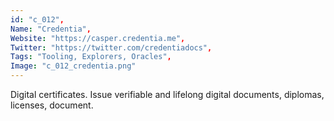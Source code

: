 ```yaml
--- 
id: "c_012", 
Name: "Credentia", 
Website: "https://casper.credentia.me", 
Twitter: "https://twitter.com/credentiadocs", 
Tags: "Tooling, Explorers, Oracles", 
Image: "c_012_credentia.png" 
--- 
```

<!--lang:en--> 
Digital certificates. Issue verifiable and lifelong digital documents, diplomas, licenses, document.
<!--lang:es--] 
Digital certificates. Issue verifiable and lifelong digital documents, diplomas, licenses, document.
<!--lang:de--] 
Digital certificates. Issue verifiable and lifelong digital documents, diplomas, licenses, document.
<!--lang:fr--] 
Digital certificates. Issue verifiable and lifelong digital documents, diplomas, licenses, document.
<!--lang:pl--] 
Digital certificates. Issue verifiable and lifelong digital documents, diplomas, licenses, document.
<!--lang:pt--] 
Digital certificates. Issue verifiable and lifelong digital documents, diplomas, licenses, document.
[!--lang:*--> 
